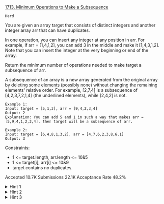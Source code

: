 [1713. Minimum Operations to Make a Subsequence](https://leetcode.com/problems/minimum-operations-to-make-a-subsequence/)

`Hard`

You are given an array target that consists of distinct integers and another integer array arr that can have duplicates.

In one operation, you can insert any integer at any position in arr. For example, if arr = [1,4,1,2], you can add 3 in the middle and make it [1,4,3,1,2]. Note that you can insert the integer at the very beginning or end of the array.

Return the minimum number of operations needed to make target a subsequence of arr.

A subsequence of an array is a new array generated from the original array by deleting some elements (possibly none) without changing the remaining elements' relative order. For example, [2,7,4] is a subsequence of [4,2,3,7,2,1,4] (the underlined elements), while [2,4,2] is not.

```
Example 1:
Input: target = [5,1,3], arr = [9,4,2,3,4]
Output: 2
Explanation: You can add 5 and 1 in such a way that makes arr = [5,9,4,1,2,3,4], then target will be a subsequence of arr.

Example 2:
Input: target = [6,4,8,1,3,2], arr = [4,7,6,2,3,8,6,1]
Output: 3
``` 

Constraints:

- 1 <= target.length, arr.length <= 10&5
- 1 <= target[i], arr[i] <= 10&9
- target contains no duplicates.

Accepted
10.7K
Submissions
22.1K
Acceptance Rate
48.2%

<details>
<summary>Hint 1</summary>

The problem can be reduced to computing Longest Common Subsequence between both arrays.

</details>
<details>
<summary>Hint 2</summary>

Since one of the arrays has distinct elements, we can consider that these elements describe an arrangement of numbers, and we can replace each element in the other array with the index it appeared at in the first array.

</details>
<details>
<summary>Hint 3</summary>

Then the problem is converted to finding Longest Increasing Subsequence in the second array, which can be done in O(n log n).

</details>